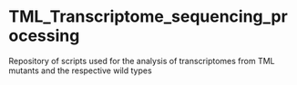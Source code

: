 # TML_Transcriptome_sequencing_processing
Repository of scripts used for the analysis of transcriptomes from TML mutants and the respective wild types
